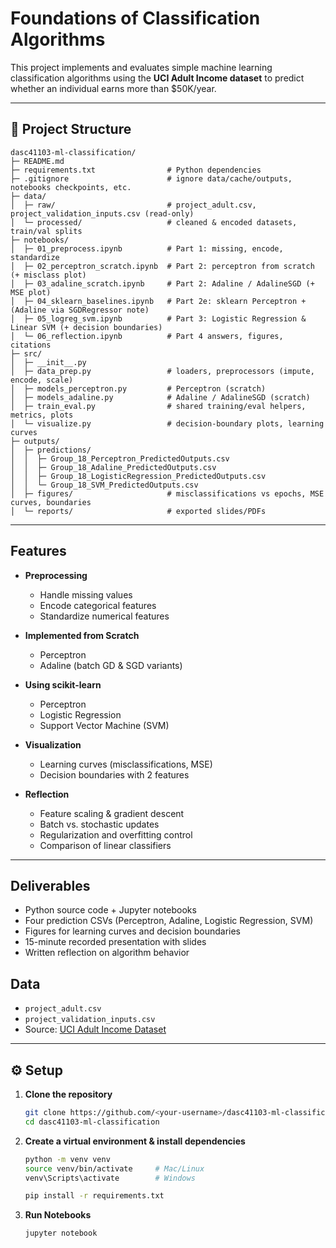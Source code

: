 # Foundations of Classification Algorithms

This project implements and evaluates simple machine learning classification algorithms using the **UCI Adult Income dataset** to predict whether an individual earns more than $50K/year.  

---

## 📂 Project Structure
``` text
dasc41103-ml-classification/
├─ README.md
├─ requirements.txt                # Python dependencies             
├─ .gitignore                      # ignore data/cache/outputs, notebooks checkpoints, etc.
├─ data/
│  ├─ raw/                         # project_adult.csv, project_validation_inputs.csv (read-only)
│  └─ processed/                   # cleaned & encoded datasets, train/val splits
├─ notebooks/
│  ├─ 01_preprocess.ipynb          # Part 1: missing, encode, standardize
│  ├─ 02_perceptron_scratch.ipynb  # Part 2: perceptron from scratch (+ misclass plot)
│  ├─ 03_adaline_scratch.ipynb     # Part 2: Adaline / AdalineSGD (+ MSE plot)
│  ├─ 04_sklearn_baselines.ipynb   # Part 2e: sklearn Perceptron + (Adaline via SGDRegressor note)
│  ├─ 05_logreg_svm.ipynb          # Part 3: Logistic Regression & Linear SVM (+ decision boundaries)
│  └─ 06_reflection.ipynb          # Part 4 answers, figures, citations
├─ src/
│  ├─ __init__.py
│  ├─ data_prep.py                 # loaders, preprocessors (impute, encode, scale)
│  ├─ models_perceptron.py         # Perceptron (scratch)
│  ├─ models_adaline.py            # Adaline / AdalineSGD (scratch)
│  ├─ train_eval.py                # shared training/eval helpers, metrics, plots
│  └─ visualize.py                 # decision-boundary plots, learning curves
├─ outputs/
│  ├─ predictions/
│  │  ├─ Group_18_Perceptron_PredictedOutputs.csv
│  │  ├─ Group_18_Adaline_PredictedOutputs.csv
│  │  ├─ Group_18_LogisticRegression_PredictedOutputs.csv
│  │  └─ Group_18_SVM_PredictedOutputs.csv
│  ├─ figures/                     # misclassifications vs epochs, MSE curves, boundaries
│  └─ reports/                     # exported slides/PDFs

```

---

## Features
- **Preprocessing**
  - Handle missing values  
  - Encode categorical features  
  - Standardize numerical features  

- **Implemented from Scratch**
  - Perceptron  
  - Adaline (batch GD & SGD variants)  

- **Using scikit-learn**
  - Perceptron  
  - Logistic Regression  
  - Support Vector Machine (SVM)  

- **Visualization**
  - Learning curves (misclassifications, MSE)  
  - Decision boundaries with 2 features  

- **Reflection**
  - Feature scaling & gradient descent  
  - Batch vs. stochastic updates  
  - Regularization and overfitting control  
  - Comparison of linear classifiers

---

## Deliverables
- Python source code + Jupyter notebooks  
- Four prediction CSVs (Perceptron, Adaline, Logistic Regression, SVM)  
- Figures for learning curves and decision boundaries  
- 15-minute recorded presentation with slides  
- Written reflection on algorithm behavior  

## Data
- `project_adult.csv`  
- `project_validation_inputs.csv`  
- Source: [UCI Adult Income Dataset](https://archive.ics.uci.edu/dataset/2/adult)  

---

## ⚙️ Setup

1. **Clone the repository**
   ```bash
   git clone https://github.com/<your-username>/dasc41103-ml-classification.git
   cd dasc41103-ml-classification
2. **Create a virtual environment & install dependencies**
    ```bash
    python -m venv venv
    source venv/bin/activate     # Mac/Linux
    venv\Scripts\activate        # Windows

    pip install -r requirements.txt
    ```
3. **Run Notebooks**
    ```bash
    jupyter notebook
    ```